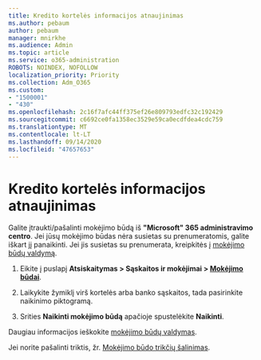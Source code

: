 ```yaml
---
title: Kredito kortelės informacijos atnaujinimas
ms.author: pebaum
author: pebaum
manager: mnirkhe
ms.audience: Admin
ms.topic: article
ms.service: o365-administration
ROBOTS: NOINDEX, NOFOLLOW
localization_priority: Priority
ms.collection: Adm_O365
ms.custom:
- "1500001"
- "430"
ms.openlocfilehash: 2c16f7afc44ff375ef26e809793edfc32c192429
ms.sourcegitcommit: c6692ce0fa1358ec3529e59ca0ecdfdea4cdc759
ms.translationtype: MT
ms.contentlocale: lt-LT
ms.lasthandoff: 09/14/2020
ms.locfileid: "47657653"
---
```

# <a name="update-my-credit-card-information"></a>Kredito kortelės informacijos atnaujinimas

Galite įtraukti/pašalinti mokėjimo būdą iš **"Microsoft" 365 administravimo centro**. Jei jūsų mokėjimo būdas nėra susietas su prenumeratomis, galite iškart jį panaikinti. Jei jis susietas su prenumerata, kreipkitės į [mokėjimo būdų valdymą](https://docs.microsoft.com/microsoft-365/commerce/billing-and-payments/manage-payment-methods).

1. Eikite į puslapį **Atsiskaitymas > Sąskaitos ir mokėjimai > [Mokėjimo būdai](https://go.microsoft.com/fwlink/p/?linkid=2018806)**.

2. Laikykite žymiklį virš kortelės arba banko sąskaitos, tada pasirinkite naikinimo piktogramą.

3. Srities **Naikinti mokėjimo būdą** apačioje spustelėkite **Naikinti**.

Daugiau informacijos ieškokite [mokėjimo būdų valdymas](https://docs.microsoft.com/microsoft-365/commerce/billing-and-payments/manage-payment-methods).

Jei norite pašalinti triktis, žr. [Mokėjimo būdo trikčių šalinimas](https://docs.microsoft.com/microsoft-365/commerce/billing-and-payments/manage-payment-methods#troubleshoot-payment-methods).
